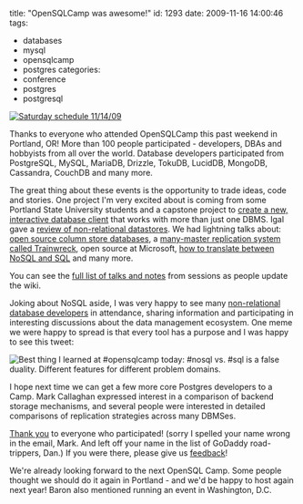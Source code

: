 title: "OpenSQLCamp was awesome!"
id: 1293
date: 2009-11-16 14:00:46
tags: 
- databases
- mysql
- opensqlcamp
- postgres
categories: 
- conference
- postgres
- postgresql

[![Saturday schedule 11/14/09](http://farm3.static.flickr.com/2498/4102924001_5fb44380c5_m.jpg)](http://www.chesnok.com/daily/photos/photo/4102924001/saturday-schedule-111409.html "Saturday schedule 11/14/09") 

Thanks to everyone who attended OpenSQLCamp this past weekend in Portland, OR!  More than 100 people participated - developers, DBAs and hobbyists from all over the world. Database developers participated from PostgreSQL, MySQL, MariaDB, Drizzle, TokuDB, LucidDB, MongoDB, Cassandra, CouchDB and many more. 

The great thing about these events is the opportunity to trade ideas, code and stories. One project I'm very excited about is coming from some Portland State University students and a capstone project to [create a new, interactive database client](http://opensqlcamp.org/Drizzle_Client_Rewrite) that works with more than just one DBMS. Igal gave a [review of non-relational datastores](http://opensqlcamp.org/Non-Relational_Database_Stores). We had lightning talks about: [open source column store databases](http://www.luciddb.org/), a [many-master replication system called Trainwreck](http://mituzas.lt/2008/05/14/trainwreck-external-mysql-replication-agent/), open source at Microsoft, [how to translate between NoSQL and SQL](http://www.slideshare.net/brianaker/no-sql-talk) and many more.

You can see the [full list of talks and notes](http://opensqlcamp.org/Events/Portland2009/Schedule) from sessions as people update the wiki.

Joking about NoSQL aside, I was very happy to see many [non-relational database developers](http://blogs.neotechnology.com/emil/2009/11/nosql-scaling-to-size-and-scaling-to-complexity.html) in attendance, sharing information and participating in interesting discussions about the data management ecosystem. One meme we were happy to spread is that every tool has a purpose and I was happy to see this tweet:

![Best thing I learned at #opensqlcamp today: #nosql vs. #sql is a false duality. Different features for different problem domains.](http://img.skitch.com/20091116-gqp1ug43wwaq7gdw7e3u59mjr5.png)

I hope next time we can get a few more core Postgres developers to a Camp. Mark Callaghan expressed interest in a comparison of backend storage mechanisms, and several people were interested in detailed comparisons of replication strategies across many DBMSes.

[Thank you](http://groups.google.com/group/opensqlcamp/browse_thread/thread/fc701ea9cc7096e5) to everyone who participated! (sorry I spelled your name wrong in the email, Mark. And left off your name in the list of GoDaddy road-trippers, Dan.) If you were there, please give us [feedback](http://opensqlcamp.org/Events/Portland2009/Feedback)!

We're already looking forward to the next OpenSQL Camp. Some people thought we should do it again in Portland - and we'd be happy to host again next year! Baron also mentioned running an event in Washington, D.C.
